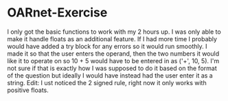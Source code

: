 # OARnet-Exercise
I only got the basic functions to work with my 2 hours up. I was only able to make it handle floats as an additional feature. If I had more time I probably would have added a try block for any errors so it would run smoothly. I made it so that the user enters the operand, then the two numbers it would like it to operate on so 10 + 5 would have to be entered in as ('+', 10, 5). I'm not sure if that is exactly how I was supposed to do it based on the format of the question but ideally I would have instead had the user enter it as a string. 
Edit: I ust noticed the 2 signed rule, right now it only works with positive floats.
